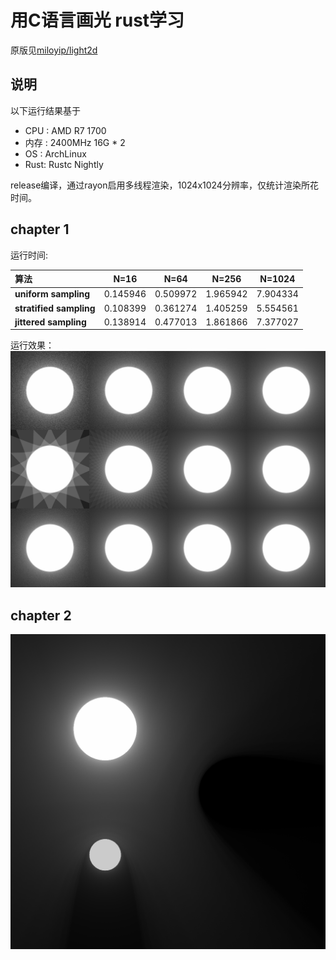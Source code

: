 用C语言画光 rust学习
===
原版见[miloyip/light2d](https://github.com/miloyip/light2d)

## 说明
以下运行结果基于
* CPU : AMD R7 1700
* 内存 : 2400MHz 16G * 2
* OS : ArchLinux
* Rust: Rustc Nightly

release编译，通过rayon启用多线程渲染，1024x1024分辨率，仅统计渲染所花时间。

## chapter 1
运行时间:

|算法|N=16|N=64|N=256|N=1024|
|:-|:-:|:-:|:-:|:-:|
|**uniform sampling**|0.145946|0.509972|1.965942|7.904334|
|**stratified sampling**|0.108399|0.361274|1.405259|5.554561|
|**jittered sampling**|0.138914|0.477013|1.861866|7.377027|

运行效果：
![chapter1.png](https://github.com/RemiliaForever/light2d-rust/raw/master/img/chapter1.png)

## chapter 2
![chapter2.png](https://github.com/RemiliaForever/light2d-rust/raw/master/img/chapter2.png)
